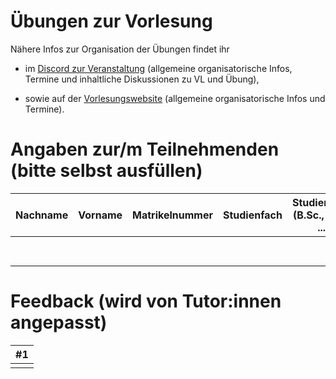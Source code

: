 # Übungen zur Vorlesung

Nähere Infos zur Organisation der Übungen findet ihr

- im [Discord zur Veranstaltung](https://db.cs.uni-tuebingen.de/discord)
    (allgemeine organisatorische Infos, Termine und inhaltliche Diskussionen zu VL und Übung),

- sowie auf der [Vorlesungswebsite](https://db.cs.uni-tuebingen.de/teaching/ss23/db1/)
    (allgemeine organisatorische Infos und Termine).

# Angaben zur/m Teilnehmenden (bitte selbst ausfüllen)

| Nachname | Vorname | Matrikelnummer | Studienfach | Studiengang (B.Sc., M.Sc, ...) | Studentische E-Mail       |
|----------|---------|----------------|-------------|--------------------------------|---------------------------|
|          |         |                |             |                                | @student.uni-tuebingen.de |
  
# Feedback (wird von Tutor:innen angepasst)

| #1   |
|------|
|      |
